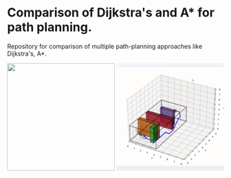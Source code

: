 # Comparison of Dijkstra's and A* for path planning.
Repository for comparison of multiple path-planning approaches like Dijkstra's, A*.

<img src=docs/dijkstras.gif height="250" width="250" /> <img src=docs/astar.gif height="250" width="250" /> 

<p></p>


<!-- 

# Motion Planning using RRT and RRT*

## Overview :

<img src=imgs/rrtvsrrtstar.gif height="360" width="640" > <p></p>
Figure 1: RRT* vs RRT implementation as visualized on RVIZ.

The goal of this lab project was to explore Sampling based algorithms: RRT and its variants. Through this project, we implemented a binary occupancy grid (0 for free, 1 for occupied), and processed the Hokuyu 2D Lidar scans at a refresh rate of 25ms.


## RRT Pseudocode:

![rrt_algo](imgs/rrt_algo.png)

The pseudocode of the basic version of RRT that we used is listed as above. As for RRT*, we used the pseudocode mentioned below.

![rrt_algo](imgs/rrt_star_algo.png)

## F1TENTH RRT vs. Generic RRT

In general, RRT is often used as a global planner where the tree is kept throughout the time steps. Whenever there is a new obstacle, and the occupancy grid changes, the tree will change accordingly. In our case, RRT is used as a local planner for obstacle avoidance. This is due to the fact that we don't have a well-defined starting point and goal point when we're racing on a track and we want to run continuous laps. In our implementation, we are only keeping a tree for the current time step in an area around the car. As speed is of the utmost importance (one update of laserscan every 25 ms), farster the process of finding nodes, and traversing the tree, faster is the implementation.

## RRT vs. RRT* 
A comparison of the output we obtained from RRT* and RRT algorithm that we implemented is shown below.<p></p>


### RRT* introduces two major improvements over RRT - <p></p>
1) Each node is associated with its cost. This is a function which measures the distance from the goal point. The goal of the algorithm is to optimize the tree and reduce this cost. <p></p>
2) At each iteration, the vicinity of node being sampled is checked for nearby nodes on the tree which can be rewired to reduce the path traversed. If such nodes exist, they are rewired and the net cost of reaching the node is reduced. 

### Videos- <p></p>
[RRT](https://youtu.be/u7Lv9G6eQF8) &emsp;
[RRT*](https://youtu.be/NfnwbfQKN34) <p></p>

Because of the way the algorithm works, it goes on improving itself with every iteration. This results in a much cleaner, smaller path from the start to the target. Because the distance between two nodes is kept static and predefined for our problem, we can say with certainty that the number of intermediate nodes connecting the start to the goal is much lesser in RRT* as against RRT. RRT* also plans a straighter and cleaner path which is not haphazard. This allowed us to significantly increase the speed of the car during loop racing. It reduced the lap time significantly. We observed a considerable difference in the performance on straights and turns.
## References:
https://arxiv.org/pdf/1105.1186.pdf

 -->
